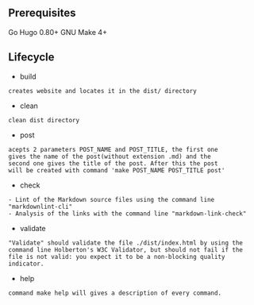 ## Prerequisites
Go Hugo 0.80+ GNU Make 4+

## Lifecycle
- build
```
creates website and locates it in the dist/ directory
```
- clean
```
clean dist directory
```
- post
```
acepts 2 parameters POST_NAME and POST_TITLE, the first one
gives the name of the post(without extension .md) and the
second one gives the title of the post. After this the post
will be created with command 'make POST_NAME POST_TITLE post'	
```
- check
```
- Lint of the Markdown source files using the command line "markdownlint-cli"
- Analysis of the links with the command line "markdown-link-check"
```
- validate
```
"Validate" should validate the file ./dist/index.html by using the command line Holberton's W3C Validator, but should not fail if the file is not valid: you expect it to be a non-blocking quality indicator.
```
- help
```
command make help will gives a description of every command.	
```

